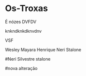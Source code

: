 # Os-Troxas
É nózes
DVFDV


knkndknkdknvdnv


VSF


Wesley Mayara Henrique Neri Stalone

#Neri Silvestre stalone

#nova alteração
